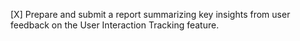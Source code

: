[X] Prepare and submit a report summarizing key insights from user feedback on the User Interaction Tracking feature.
